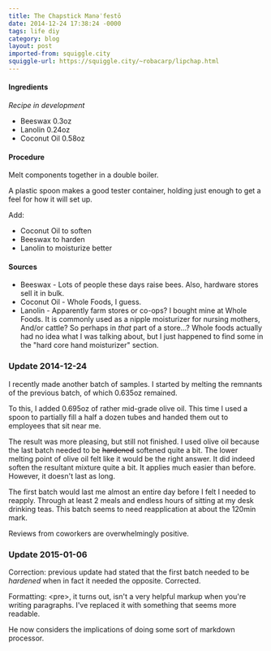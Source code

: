 ```yaml
---
title: The Chapstick Manəˈfestō
date: 2014-12-24 17:38:24 -0000
tags: life diy
category: blog
layout: post
imported-from: squiggle.city
squiggle-url: https://squiggle.city/~robacarp/lipchap.html
---
```



#### Ingredients

*Recipe in development*

- Beeswax 0.3oz
- Lanolin 0.24oz
- Coconut Oil 0.58oz

#### Procedure

Melt components together in a double boiler.

A plastic spoon makes a good tester container, holding just enough to get a feel for how it will set up.

Add:

- Coconut Oil to soften
- Beeswax to harden
- Lanolin to moisturize better

#### Sources

- Beeswax - Lots of people these days raise bees. Also, hardware stores sell it in bulk.
- Coconut Oil - Whole Foods, I guess.
- Lanolin - Apparently farm stores or co-ops? I bought mine at Whole Foods. It is commonly used as a nipple moisturizer for nursing mothers, And/or cattle? So perhaps in *that* part of a store...? Whole foods actually had no idea what I was talking about, but I just happened to find some in the "hard core hand moisturizer" section.

### Update 2014-12-24

I recently made another batch of samples. I started by melting the remnants of the previous batch, of which 0.635oz remained.

To this, I added 0.695oz of rather mid-grade olive oil. This time I used a spoon to partially fill a half a dozen tubes and handed them out to employees that sit near me.

The result was more pleasing, but still not finished. I used olive oil because the last batch needed to be <strike>hardened</strike> softened quite a bit. The lower melting point of olive oil felt like it would be the right answer. It did indeed soften the resultant mixture quite a bit. It applies much easier than before. However, it doesn't last as long.

The first batch would last me almost an entire day before I felt I needed to reapply. Through at least 2 meals and endless hours of sitting at my desk drinking teas.  This batch seems to need reapplication at about the 120min mark.

Reviews from coworkers are overwhelmingly positive.

### Update 2015-01-06

Correction: previous update had stated that the first batch needed to be <em>hardened</em> when in fact it needed the opposite. Corrected.

Formatting: &lt;pre&gt;, it turns out, isn't a very helpful markup when you're writing paragraphs. I've replaced it with something that seems more readable.

He now considers the implications of doing some sort of markdown processor.
